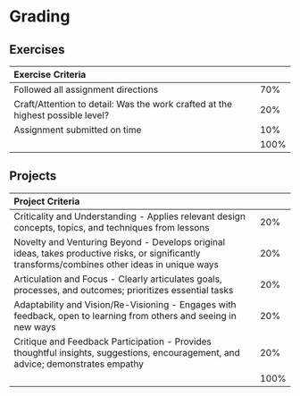 # Grading

## Exercises

| Exercise Criteria |  |
| :--- | :--- |
| Followed all assignment directions | 70% |
| Craft/Attention to detail: Was the work crafted at the highest possible level? | 20% |
| Assignment submitted on time | 10% |
|  | 100% |

## Projects

| Project Criteria |  |
| :--- | :--- |
| Criticality and Understanding - Applies relevant design concepts, topics, and techniques from lessons | 20% |
| Novelty and Venturing Beyond - Develops original ideas, takes productive risks, or significantly transforms/combines other ideas in unique ways | 20% |
| Articulation and Focus - Clearly articulates goals, processes, and outcomes; prioritizes essential tasks | 20% |
| Adaptability and Vision/Re-Visioning - Engages with feedback, open to learning from others and seeing in new ways | 20% |
| Critique and Feedback Participation - Provides thoughtful insights, suggestions, encouragement, and advice; demonstrates empathy | 20% |
|  | 100% |



